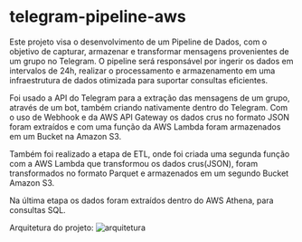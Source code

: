 # telegram-pipeline-aws
Este projeto visa o desenvolvimento de um Pipeline de Dados, com o objetivo de capturar, armazenar e transformar mensagens provenientes de um grupo no Telegram. O pipeline será responsável por ingerir os dados em intervalos de 24h, realizar o processamento e armazenamento em uma infraestrutura de dados otimizada para suportar consultas eficientes.

Foi usado a API do Telegram para a extração das mensagens de um grupo, através de um bot, também criando nativamente dentro do Telegram. Com o uso de Webhook e da AWS API Gateway os dados crus no formato JSON foram extraídos e com uma função da AWS Lambda foram armazenados em um Bucket na Amazon S3.

Também foi realizado a etapa de ETL, onde foi criada uma segunda função com a AWS Lambda que transformou os dados crus(JSON), foram transformados no formato Parquet e armazenados em um segundo Bucket Amazon S3.

Na última etapa os dados foram extraídos dentro do AWS Athena, para consultas SQL.

Arquitetura do projeto:
<img src="https://i.ibb.co/CzmH3mt/diagrama.jpg" alt="arquitetura">

